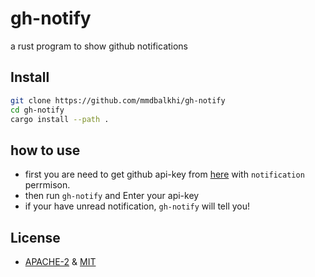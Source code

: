 # gh-notify

a rust program to show github notifications

## Install

```sh
git clone https://github.com/mmdbalkhi/gh-notify
cd gh-notify
cargo install --path .
```

## how to use

* first you are need to get github api-key from [here](https://github.com/settings/tokens) with `notification` perrmison.
* then run `gh-notify` and Enter your api-key
* if your have unread notification,  `gh-notify` will tell you!

## License

* [APACHE-2](./LICENSE-apache) & [MIT](./LICENSE-mit)
